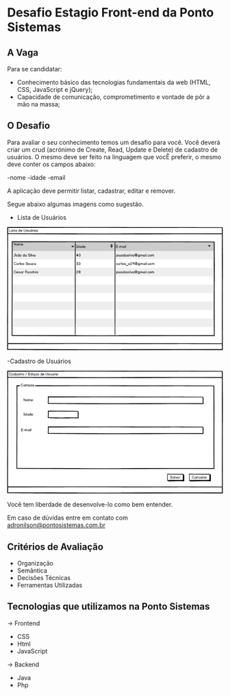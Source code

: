 # Desafio Estagio Front-end da Ponto Sistemas

## A Vaga
Para se candidatar:  

- Conhecimento básico das tecnologias fundamentais da web (HTML, CSS, JavaScript e jQuery);
- Capacidade de comunicação, comprometimento e vontade de pôr a mão na massa;

## O Desafio
Para avaliar o seu conhecimento temos um desafio para você.
Você deverá criar um crud (acrónimo de Create, Read, Update e Delete) de cadastro de usuários.
O mesmo deve ser feito na linguagem que vocÊ preferir, o mesmo deve conter os campos abaixo:

-nome
-idade
-email

A aplicação deve permitir listar, cadastrar, editar e remover.

Segue abaixo algumas imagens como sugestão.

- Lista de Usuários

![Lista Usuarios](img/TelaListagem.png)

-Cadastro de Usuários

![Cadastro Usuario](img/TelaCadastro.png)

Você tem liberdade de desenvolve-lo como bem entender.

Em caso de dúvidas entre em contato com adronilson@pontosistemas.com.br

## Critérios de Avaliação

- Organização
- Semântica
- Decisões Técnicas
- Ferramentas Utilizadas

## Tecnologias que utilizamos na Ponto Sistemas

-> Frontend
- CSS
- Html
- JavaScript


-> Backend
- Java
- Php
